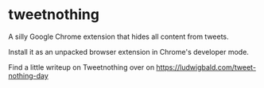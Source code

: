 # tweetnothing
A silly Google Chrome extension that hides all content from tweets.

Install it as an unpacked browser extension in Chrome's developer mode.

Find a little writeup on Tweetnothing over on <https://ludwigbald.com/tweet-nothing-day>
